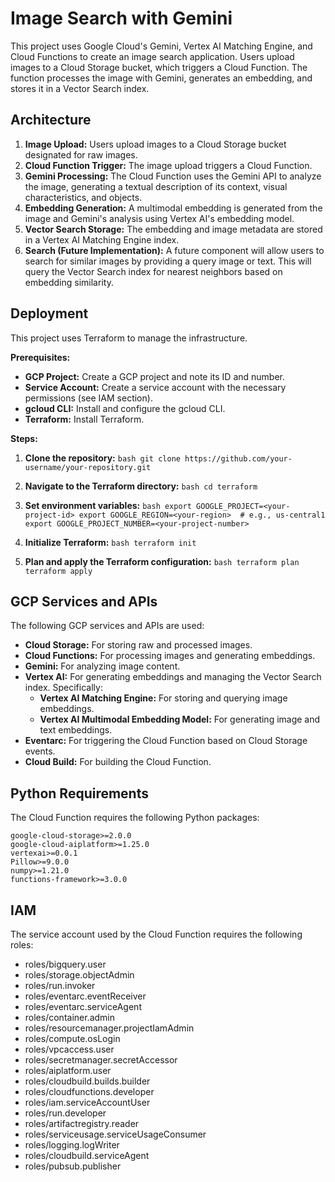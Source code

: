 # Image Search with Gemini

This project uses Google Cloud's Gemini, Vertex AI Matching Engine, and Cloud Functions to create an image search application. Users upload images to a Cloud Storage bucket, which triggers a Cloud Function. The function processes the image with Gemini, generates an embedding, and stores it in a Vector Search index.

## Architecture

1. **Image Upload:** Users upload images to a Cloud Storage bucket designated for raw images.
2. **Cloud Function Trigger:** The image upload triggers a Cloud Function.
3. **Gemini Processing:** The Cloud Function uses the Gemini API to analyze the image, generating a textual description of its context, visual characteristics, and objects.
4. **Embedding Generation:**  A multimodal embedding is generated from the image and Gemini's analysis using Vertex AI's embedding model.
5. **Vector Search Storage:** The embedding and image metadata are stored in a Vertex AI Matching Engine index.
6. **Search (Future Implementation):**  A future component will allow users to search for similar images by providing a query image or text. This will query the Vector Search index for nearest neighbors based on embedding similarity.

## Deployment

This project uses Terraform to manage the infrastructure.

**Prerequisites:**

* **GCP Project:**  Create a GCP project and note its ID and number.
* **Service Account:** Create a service account with the necessary permissions (see IAM section).
* **gcloud CLI:** Install and configure the gcloud CLI.
* **Terraform:** Install Terraform.

**Steps:**

1. **Clone the repository:**   ```bash
   git clone https://github.com/your-username/your-repository.git   ```

2. **Navigate to the Terraform directory:**   ```bash
   cd terraform   ```

3. **Set environment variables:**   ```bash
   export GOOGLE_PROJECT=<your-project-id>
   export GOOGLE_REGION=<your-region>  # e.g., us-central1
   export GOOGLE_PROJECT_NUMBER=<your-project-number>   ```

4. **Initialize Terraform:**   ```bash
   terraform init   ```

5. **Plan and apply the Terraform configuration:**   ```bash
   terraform plan
   terraform apply   ```

## GCP Services and APIs

The following GCP services and APIs are used:

* **Cloud Storage:** For storing raw and processed images.
* **Cloud Functions:** For processing images and generating embeddings.
* **Gemini:** For analyzing image content.
* **Vertex AI:** For generating embeddings and managing the Vector Search index. Specifically:
    * **Vertex AI Matching Engine:** For storing and querying image embeddings.
    * **Vertex AI Multimodal Embedding Model:** For generating image and text embeddings.
* **Eventarc:** For triggering the Cloud Function based on Cloud Storage events.
* **Cloud Build:** For building the Cloud Function.

## Python Requirements

The Cloud Function requires the following Python packages:

```
google-cloud-storage>=2.0.0
google-cloud-aiplatform>=1.25.0
vertexai>=0.0.1
Pillow>=9.0.0
numpy>=1.21.0
functions-framework>=3.0.0
```


## IAM

The service account used by the Cloud Function requires the following roles:

* roles/bigquery.user
* roles/storage.objectAdmin
* roles/run.invoker
* roles/eventarc.eventReceiver
* roles/eventarc.serviceAgent
* roles/container.admin
* roles/resourcemanager.projectIamAdmin
* roles/compute.osLogin
* roles/vpcaccess.user
* roles/secretmanager.secretAccessor
* roles/aiplatform.user
* roles/cloudbuild.builds.builder
* roles/cloudfunctions.developer
* roles/iam.serviceAccountUser
* roles/run.developer
* roles/artifactregistry.reader
* roles/serviceusage.serviceUsageConsumer
* roles/logging.logWriter
* roles/cloudbuild.serviceAgent
* roles/pubsub.publisher

